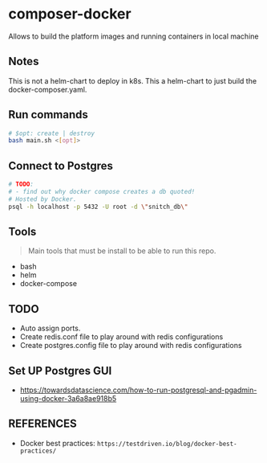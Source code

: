 # composer-docker

Allows to build the platform images and running containers in local machine

## Notes

This is not a helm-chart to deploy in k8s. This a helm-chart to just build the
docker-composer.yaml.

## Run commands

```bash
# $opt: create | destroy
bash main.sh <[opt]>
```

## Connect to Postgres

```bash
# TODO:
# - find out why docker compose creates a db quoted!
# Hosted by Docker.
psql -h localhost -p 5432 -U root -d \"snitch_db\"
```

## Tools

> Main tools that must be install to be able to run this repo.

- bash
- helm
- docker-compose

## TODO

- Auto assign ports.
- Create redis.conf file to play around with redis configurations
- Create postgres.config file to play around with redis configurations

## Set UP Postgres GUI

- https://towardsdatascience.com/how-to-run-postgresql-and-pgadmin-using-docker-3a6a8ae918b5

## REFERENCES

- Docker best practices: `https://testdriven.io/blog/docker-best-practices/`
